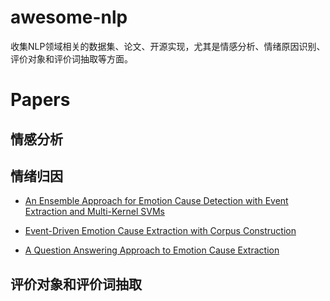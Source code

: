 # awesome-nlp
收集NLP领域相关的数据集、论文、开源实现，尤其是情感分析、情绪原因识别、评价对象和评价词抽取等方面。

# Papers

## 情感分析


## 情绪归因

- [An Ensemble Approach for Emotion Cause Detection with Event Extraction and Multi-Kernel SVMs](https://ieeexplore.ieee.org/stamp/stamp.jsp?tp=&arnumber=8195347)
> 

- [Event-Driven Emotion Cause Extraction with Corpus Construction](http://www.aclweb.org/anthology/D16-1170)
> 


- [A Question Answering Approach to Emotion Cause Extraction](https://www.aclweb.org/anthology/D17-1167)
> 

## 

## 评价对象和评价词抽取
